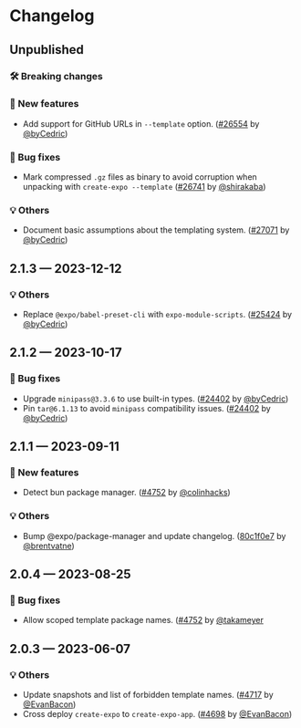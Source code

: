 # Changelog

## Unpublished

### 🛠 Breaking changes

### 🎉 New features

- Add support for GitHub URLs in `--template` option. ([#26554](https://github.com/expo/expo/pull/26554) by [@byCedric](https://github.com/byCedric))

### 🐛 Bug fixes

- Mark compressed `.gz` files as binary to avoid corruption when unpacking with `create-expo --template` ([#26741](https://github.com/expo/expo/pull/26741) by [@shirakaba](https://github.com/shirakaba))

### 💡 Others

- Document basic assumptions about the templating system. ([#27071](https://github.com/expo/expo/pull/27071) by [@byCedric](https://github.com/byCedric))

## 2.1.3 — 2023-12-12

### 💡 Others

- Replace `@expo/babel-preset-cli` with `expo-module-scripts`. ([#25424](https://github.com/expo/expo/pull/25424) by [@byCedric](https://github.com/byCedric))

## 2.1.2 — 2023-10-17

### 🐛 Bug fixes

- Upgrade `minipass@3.3.6` to use built-in types. ([#24402](https://github.com/expo/expo/pull/24402) by [@byCedric](https://github.com/byCedric))
- Pin `tar@6.1.13` to avoid `minipass` compatibility issues. ([#24402](https://github.com/expo/expo/pull/24402) by [@byCedric](https://github.com/byCedric))

## 2.1.1 — 2023-09-11

### 🎉 New features

- Detect bun package manager. ([#4752](https://github.com/expo/expo-cli/pull/4752) by [@colinhacks](https://github.com/colinhacks))

### 💡 Others

- Bump @expo/package-manager and update changelog. ([80c1f0e7](https://github.com/expo/expo-cli/commit/80c1f0e747615f58d51dfdd9b3e685480fdc4547) by [@brentvatne](https://github.com/brentvatne))

## 2.0.4 — 2023-08-25

### 🐛 Bug fixes

- Allow scoped template package names. ([#4752](https://github.com/expo/expo-cli/pull/4750) by [@takameyer](https://github.com/takameyer)

## 2.0.3 — 2023-06-07

### 💡 Others

- Update snapshots and list of forbidden template names. ([#4717](https://github.com/expo/expo-cli/pull/4717) by [@EvanBacon](https://github.com/EvanBacon))
- Cross deploy `create-expo` to `create-expo-app`. ([#4698](https://github.com/expo/expo-cli/pull/4698) by [@EvanBacon](https://github.com/EvanBacon))
